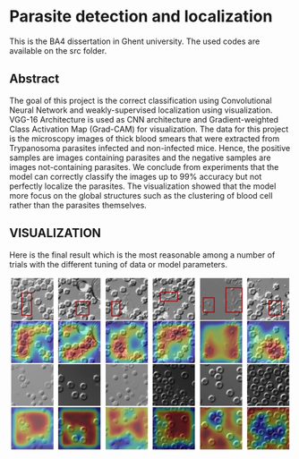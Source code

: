 # Parasite detection and localization
This is the BA4 dissertation in Ghent university. The used codes are available on the src folder.

## Abstract
The goal of this project is the correct classification using Convolutional Neural Network and weakly-supervised localization using visualization. VGG-16 Architecture is used as CNN architecture and Gradient-weighted Class Activation Map (Grad-CAM) for visualization. The data for this project is the microscopy images of thick blood smears that were extracted from Trypanosoma parasites infected and non-infected mice. Hence, the positive samples are images containing parasites and the negative samples are images not-containing parasites. We conclude from experiments that the model can correctly classify the images up to 99% accuracy but not perfectly localize the parasites. The visualization showed that the model more focus on the global structures such as the clustering of blood cell rather than the parasites themselves.

## VISUALIZATION
Here is the final result which is the most reasonable among a number of trials with the different tuning of data or model parameters.

![Alt text](./images/example_image.jpeg)


